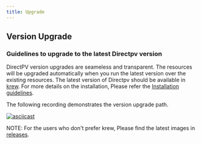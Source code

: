```yaml
---
title: Upgrade
---
```


Version Upgrade
---------------

### Guidelines to upgrade to the latest Directpv version

DirectPV version upgrades are seameless and transparent. The resources will be upgraded automatically when you run the latest version over the existing resources. The latest version of Directpv should be available in [krew](https://github.com/kubernetes-sigs/krew-index). For more details on the installation, Please refer the [Installation guidelines](./installation.md).

The following recording demonstrates the version upgrade path.

[![asciicast](https://asciinema.org/a/2Stv8ugsQg72rWOEWlLUVNWrV.svg)](https://asciinema.org/a/2Stv8ugsQg72rWOEWlLUVNWrV)

NOTE: For the users who don't prefer krew, Please find the latest images in [releases](https://github.com/minio/directpv/releases).